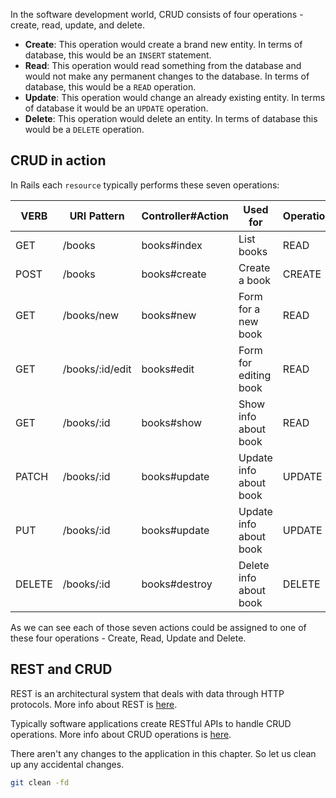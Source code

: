 In the software development world, CRUD consists of four operations - create,
read, update, and delete.

- **Create**: This operation would create a brand new entity. In terms of
  database, this would be an `INSERT` statement.
- **Read**: This operation would read something from the database and would not
  make any permanent changes to the database. In terms of database, this would
  be a `READ` operation.
- **Update**: This operation would change an already existing entity. In terms
  of database it would be an `UPDATE` operation.
- **Delete**: This operation would delete an entity. In terms of database this
  would be a `DELETE` operation.

## CRUD in action

In Rails each `resource` typically performs these seven operations:

| VERB   | URI Pattern     | Controller#Action | Used for               | Operation |
| ------ | --------------- | ----------------- | ---------------------- | --------- |
| GET    | /books          | books#index       | List books             | READ      |
| POST   | /books          | books#create      | Create a book          | CREATE    |
| GET    | /books/new      | books#new         | Form for a new book    | READ      |
| GET    | /books/:id/edit | books#edit        | Form for editing book  | READ      |
| GET    | /books/:id      | books#show        | Show info about book   | READ      |
| PATCH  | /books/:id      | books#update      | Update info about book | UPDATE    |
| PUT    | /books/:id      | books#update      | Update info about book | UPDATE    |
| DELETE | /books/:id      | books#destroy     | Delete info about book | DELETE    |

As we can see each of those seven actions could be assigned to one of these four
operations - Create, Read, Update and Delete.

## REST and CRUD

REST is an architectural system that deals with data through HTTP protocols.
More info about REST is
[here](https://en.wikipedia.org/wiki/Representational_state_transfer).

Typically software applications create RESTful APIs to handle CRUD operations.
More info about CRUD operations is
[here](https://en.wikipedia.org/wiki/Create,_read,_update_and_delete).

There aren't any changes to the application in this chapter. So let us clean up
any accidental changes.

```bash
git clean -fd
```
